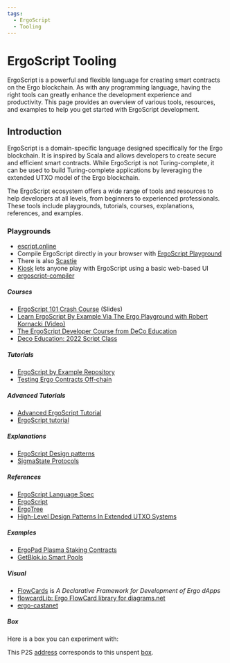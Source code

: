 ```yaml
---
tags:
  - ErgoScript
  - Tooling
---
```


# ErgoScript Tooling

ErgoScript is a powerful and flexible language for creating smart contracts on the Ergo blockchain. As with any programming language, having the right tools can greatly enhance the development experience and productivity. This page provides an overview of various tools, resources, and examples to help you get started with ErgoScript development.

## Introduction

ErgoScript is a domain-specific language designed specifically for the Ergo blockchain. It is inspired by Scala and allows developers to create secure and efficient smart contracts. While ErgoScript is not Turing-complete, it can be used to build Turing-complete applications by leveraging the extended UTXO model of the Ergo blockchain.

The ErgoScript ecosystem offers a wide range of tools and resources to help developers at all levels, from beginners to experienced professionals. These tools include playgrounds, tutorials, courses, explanations, references, and examples.

### Playgrounds

- [escript.online](https://escript.online/)
- Compile ErgoScript directly in your browser with [ErgoScript Playground](https://wallet.plutomonkey.com/p2s/)
- There is also [Scastie](https://scastie.scala-lang.org/greenhat/T2jSEv11QcWpXX1XrcHUdw/31)
- [Kiosk](kiosk.md) lets anyone play with ErgoScript using a basic web-based UI
- [ergoscript-compiler](https://github.com/ergoplatform/ergoscript-compiler)


##### Courses

- [ErgoScript 101 Crash Course](https://docs.google.com/presentation/d/10gYO82z_7qloRrFOcCxTFuzpP40IImPyIKMV2ZFd9M4/edit#slide=id.p) (Slides)
- [Learn ErgoScript By Example Via The Ergo Playground with Robert Kornacki (Video)](https://www.youtube.com/watch?v=8l2v1asHgyA)
- [The ErgoScript Developer Course from DeCo Education](https://github.com/DeCo-Education/ErgoScript-Developer-Course)
- [Deco Education: 2022 Script Class](https://www.youtube.com/watch?v=qR0_k7VH6KI&list=PLopsKGshj0B4DfFnS-pvriZhba050eaXu)


##### Tutorials 

- [ErgoScript by Example Repository](https://github.com/ergoplatform/ergoscript-by-example)
- [Testing Ergo Contracts Off-chain](https://github.com/anon-real/contract-testing)


##### Advanced Tutorials

- [Advanced ErgoScript Tutorial](https://ergoplatform.org/docs/AdvancedErgoScriptTutorial.pdf)
- [ErgoScript tutorial](https://ergoplatform.org/docs/ErgoScript.pdf)


##### Explanations

- [ErgoScript Design patterns](https://www.ergoforum.org/t/ergoscript-design-patterns/222)
- [SigmaState Protocols](https://storage.googleapis.com/ergo-cms-media/docs/sigmastate_protocols.pdf)

##### References

- [ErgoScript Language Spec](https://github.com/ScorexFoundation/sigmastate-interpreter/blob/develop/docs/LangSpec.md)
- [ErgoScript](https://ergoplatform.org/docs/ErgoScript.pdf) 
- [ErgoTree](https://ergoplatform.org/docs/ErgoTree.pdf)
- [High-Level Design Patterns In Extended UTXO Systems](https://github.com/Emurgo/Emurgo-Research/blob/master/smart-contracts/High%20Level%20Design%20Patterns%20In%20Extended%20UTXO%20Systems.md)

##### Examples

- [ErgoPad Plasma Staking Contracts](https://github.com/paideiadao/paideia-contracts/blob/main/paideia_contracts/contracts/plasma_staking/ergoscript/latest/plasmaStaking.es)
- [GetBlok.io Smart Pools](https://github.com/GetBlok-io/ergo-smartpooling-contracts)


##### Visual

- [FlowCards](flowcards.md) is *A Declarative Framework for Development of Ergo dApps* 
- [flowcardLib: Ergo FlowCard library for diagrams.net](https://github.com/lucagdangelo/flowcardLib)
- [ergo-castanet](https://github.com/iandebeer/ergo-castanet)


##### Box

Here is a box you can experiment with:

This P2S [address](https://wallet.plutomonkey.com/p2s/?source=c2lnbWFQcm9wKFNFTEYuaWQgPT0gSU5QVVRTKDApLmlkKQ==) corresponds to this unspent [box](https://api.ergoplatform.com/api/v0/transactions/boxes/byAddress/unspent/ZX44DGQZJ4SoDVh58XRuNZjAq).
